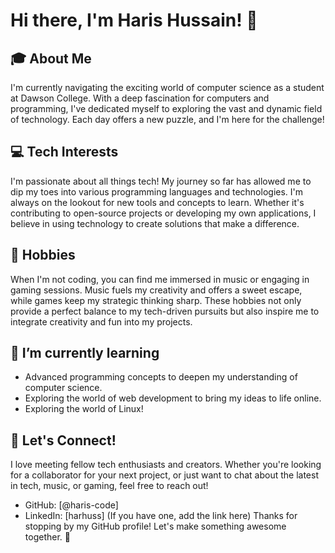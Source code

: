 # Hi there, I'm Haris Hussain! 👋

## 🎓 About Me
I'm currently navigating the exciting world of computer science as a student at Dawson College. With a deep fascination for computers and programming, I've dedicated myself to exploring the vast and dynamic field of technology. Each day offers a new puzzle, and I'm here for the challenge!

## 💻 Tech Interests
I'm passionate about all things tech! My journey so far has allowed me to dip my toes into various programming languages and technologies. I'm always on the lookout for new tools and concepts to learn. Whether it's contributing to open-source projects or developing my own applications, I believe in using technology to create solutions that make a difference.

## 🎵 Hobbies
When I'm not coding, you can find me immersed in music or engaging in gaming sessions. Music fuels my creativity and offers a sweet escape, while games keep my strategic thinking sharp. These hobbies not only provide a perfect balance to my tech-driven pursuits but also inspire me to integrate creativity and fun into my projects.

## 🌱 I’m currently learning
- Advanced programming concepts to deepen my understanding of computer science.
- Exploring the world of web development to bring my ideas to life online.
- Exploring the world of Linux!

## 💬 Let's Connect!
I love meeting fellow tech enthusiasts and creators. Whether you're looking for a collaborator for your next project, or just want to chat about the latest in tech, music, or gaming, feel free to reach out!

- GitHub: [@haris-code] 
- LinkedIn: [harhuss] (If you have one, add the link here)
Thanks for stopping by my GitHub profile! Let's make something awesome together. 🚀
